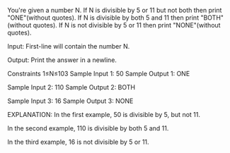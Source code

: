 You're given a number N. If N is divisible by 5 or 11 but not both then print "ONE"(without quotes). If N is divisible by both 5 and 11 then print "BOTH"(without quotes). If N is not divisible by 5 or 11 then print "NONE"(without quotes).

Input:
First-line will contain the number N.

Output:
Print the answer in a newline.

Constraints
1≤N≤103
Sample Input 1:
50
Sample Output 1:
ONE

Sample Input 2:
110
Sample Output 2:
BOTH

Sample Input 3:
16
Sample Output 3:
NONE

EXPLANATION:
In the first example, 50 is divisible by 5, but not 11.

In the second example, 110 is divisible by both 5 and 11.

In the third example, 16 is not divisible by 5 or 11.
